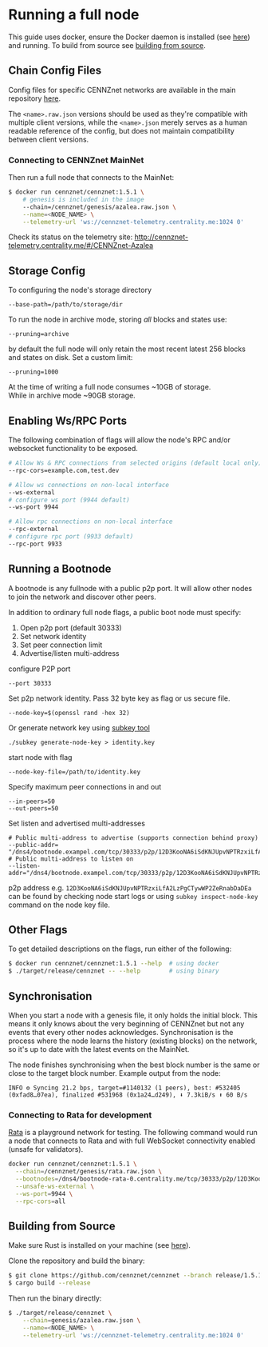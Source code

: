 # Running a full node

This guide uses docker, ensure the Docker daemon is installed (see [here](Installing-Dependencies#Docker)) and running.
To build from source see [building from source](#Building-from-Source).  

## Chain Config Files

Config files for specific CENNZnet networks are available in the main repository [here](https://github.com/cennznet/cennznet/tree/develop/genesis).

The `<name>.raw.json` versions should be used as they're compatible with multiple client versions, while the `<name>.json` merely serves as a human readable reference of the config, but does not maintain compatibility between client versions.

### Connecting to CENNZnet MainNet
Then run a full node that connects to the MainNet:

```bash
$ docker run cennznet/cennznet:1.5.1 \
    # genesis is included in the image
    --chain=/cennznet/genesis/azalea.raw.json \
    --name=<NODE_NAME> \
    --telemetry-url 'ws://cennznet-telemetry.centrality.me:1024 0'
```

Check its status on the telemetry site:
http://cennznet-telemetry.centrality.me/#/CENNZnet-Azalea

## Storage Config
To configuring the node's storage directory
```
--base-path=/path/to/storage/dir
```

To run the node in archive mode, storing *all* blocks and states use:
```
--pruning=archive
```
by default the full node will only retain the most recent latest 256 blocks and states on disk.
Set a custom limit:
```
--pruning=1000
```
At the time of writing a full node consumes ~10GB of storage.  
While in archive mode ~90GB storage.  

## Enabling Ws/RPC Ports
The following combination of flags will allow the node's RPC and/or websocket functionality to be exposed.
```bash
# Allow Ws & RPC connections from selected origins (default local only)
--rpc-cors=example.com,test.dev

# Allow ws connections on non-local interface
--ws-external
# configure ws port (9944 default)
--ws-port 9944

# Allow rpc connections on non-local interface
--rpc-external
# configure rpc port (9933 default)
--rpc-port 9933
```

## Running a Bootnode
A bootnode is any fullnode with a public p2p port.
It will allow other nodes to join the network and discover other peers.

In addition to ordinary full node flags, a public boot node must specify:
1) Open p2p port (default 30333)
2) Set network identity
3) Set peer connection limit
4) Advertise/listen multi-address

configure P2P port
```
--port 30333
```

Set p2p network identity.
Pass 32 byte key as flag or us secure file.


```
--node-key=$(openssl rand -hex 32)
```
Or generate network key using [subkey tool](https://substrate.dev/docs/en/knowledgebase/integrate/subkey)
```
./subkey generate-node-key > identity.key
```
start node with flag
```
--node-key-file=/path/to/identity.key
```

Specify maximum peer connections in and out
```
--in-peers=50
--out-peers=50
```

Set listen and advertised multi-addresses
```
# Public multi-address to advertise (supports connection behind proxy)
--public-addr= "/dns4/bootnode.exampel.com/tcp/30333/p2p/12D3KooNA6iSdKNJUpvNPTRzxiLfA2LzPgCTywWP2ZeRnabDaDEa"
# Public multi-address to listen on
--listen-addr="/dns4/bootnode.exampel.com/tcp/30333/p2p/12D3KooNA6iSdKNJUpvNPTRzxiLfA2LzPgCTywWP2ZeRnabDaDEa"
```
p2p address e.g. `12D3KooNA6iSdKNJUpvNPTRzxiLfA2LzPgCTywWP2ZeRnabDaDEa` can be found by checking node start logs or using `subkey inspect-node-key` command
on the node key file.

## Other Flags

To get detailed descriptions on the flags, run either of the following:
```bash
$ docker run cennznet/cennznet:1.5.1 --help  # using docker
$ ./target/release/cennznet -- --help        # using binary
```

## Synchronisation

When you start a node with a genesis file, it only holds the initial block. This means it only knows about the very beginning of CENNZnet but not any events that every other nodes acknowledges. Synchronisation is the process where the node learns the history (existing blocks) on the network, so it's up to date with the latest events on the MainNet.

The node finishes synchronising when the best block number is the same or close to the target block number. 
Example output from the node:

```
INFO ⚙️ Syncing 21.2 bps, target=#1140132 (1 peers), best: #532405 (0xfad8…07ea), finalized #531968 (0x1a24…d249), ⬇ 7.3kiB/s ⬆ 60 B/s
```

### Connecting to Rata for development
[Rata](Getting-started/CENNZnet-technical-overview?id=cennznet-networks-and-genesis-files) is a playground network for testing. The following command would run a node that connects to Rata and  with full WebSocket connectivity enabled (unsafe for validators).
```bash
docker run cennznet/cennznet:1.5.1 \
  --chain=/cennznet/genesis/rata.raw.json \
  --bootnodes=/dns4/bootnode-rata-0.centrality.me/tcp/30333/p2p/12D3KooWA6iSdKNJUpvNPTRzxiLfA2LzPgCTywWP2ZeRnabDaDEa \
  --unsafe-ws-external \
  --ws-port=9944 \
  --rpc-cors=all
```

## Building from Source

Make sure Rust is installed on your machine (see [here](Installing-Dependencies#Rust)).

Clone the repository and build the binary:

```bash
$ git clone https://github.com/cennznet/cennznet --branch release/1.5.1 && cd cennznet
$ cargo build --release
```

Then run the binary directly:
```bash
$ ./target/release/cennznet \
    --chain=genesis/azalea.raw.json \
    --name=<NODE_NAME> \
    --telemetry-url 'ws://cennznet-telemetry.centrality.me:1024 0'
```
